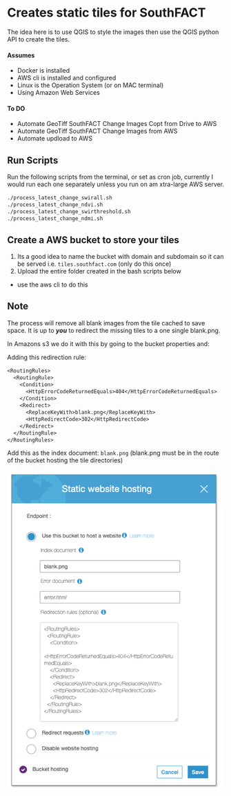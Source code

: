 # Creates static tiles for SouthFACT
The idea here is to use QGIS to style the images then use the QGIS python API to create the tiles.  

#### Assumes
* Docker is installed
* AWS cli is installed and configured
* Linux is the Operation System (or on MAC terminal)
* Using Amazon Web Services

#### To DO
* Automate GeoTiff SouthFACT Change Images Copt from Drive to AWS
* Automate GeoTiff SouthFACT Change Images from AWS
* Automate updload to AWS


## Run Scripts
Run the following scripts from the terminal, or set as cron job, currently I would run each one separately unless you run on am xtra-large AWS server.
```
./process_latest_change_swirall.sh
./process_latest_change_ndvi.sh
./process_latest_change_swirthreshold.sh
./process_latest_change_ndmi.sh
```


## Create a AWS bucket to store your tiles
1. Its a good idea to name the bucket with domain and subdomain so it can be served i.e. ```tiles.southfact.com``` (only do this once)
2. Upload the entire folder created in the bash scripts below
* use the aws cli to do this

## Note
The process will remove all blank images from the tile cached to save space. It is up to ***you*** to redirect the missing tiles to a one single blank.png.  

In Amazons s3 we do it with this by going to the bucket properties and:

Adding this redirection rule:  
```
<RoutingRules>
  <RoutingRule>
    <Condition>
      <HttpErrorCodeReturnedEquals>404</HttpErrorCodeReturnedEquals>
    </Condition>
    <Redirect>
      <ReplaceKeyWith>blank.png</ReplaceKeyWith>
      <HttpRedirectCode>302</HttpRedirectCode>
    </Redirect>
  </RoutingRule>
</RoutingRules>
```

Add this as the index document: ```blank.png``` (blank.png must be in the route of the bucket hosting the tile directories)

![blank.png](aws-blankpng-redirect.png?raw=true "blank.png")

